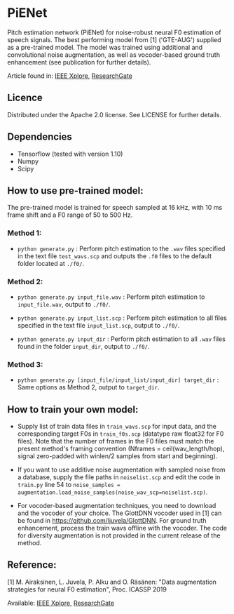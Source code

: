 # PiENet
Pitch estimation network (PiENet) for noise-robust neural F0 estimation of speech signals. The best performing model from [1] ('GTE-AUG') supplied as a pre-trained model. The model was trained using additional and convolutional noise augmentation, as well as vocoder-based ground truth enhancement (see publication for further details).

Article found in:
[IEEE Xplore](https://ieeexplore.ieee.org/document/8683041),
[ResearchGate](https://www.researchgate.net/publication/331012502_Data_Augmentation_Strategies_for_Neural_Network_F0_Estimation)

## Licence
Distributed under the Apache 2.0 license. See LICENSE for further details.

## Dependencies
* Tensorflow (tested with version 1.10)
* Numpy
* Scipy

## How to use pre-trained model:
The pre-trained model is trained for speech sampled at 16 kHz, with 10 ms frame shift and a F0 range of 50 to 500 Hz.

### Method 1:
* `python generate.py` : Perform pitch estimation to the `.wav` files specified in the text file `test_wavs.scp` and outputs the `.f0` files to the default folder located at `./f0/`.

### Method 2:
* `python generate.py input_file.wav` : Perform pitch estimation to `input_file.wav`, output to `./f0/`.

* `python generate.py input_list.scp` : Perform pitch estimation to all files specified in the text file `input_list.scp`, output to `./f0/`.

* `python generate.py input_dir` : Perform pitch estimation to all `.wav` files found in the folder `input_dir`, output to `./f0/`.

### Method 3:
* `python generate.py [input_file/input_list/input_dir] target_dir` : Same options as Method 2, output to `target_dir`.

## How to train your own model:
* Supply list of train data files in `train_wavs.scp` for input data, and the corresponding target F0s in `train_f0s.scp` (datatype raw float32 for F0 files). Note that the number of frames in the F0 files must match the present method's framing convention (Nframes = ceil(wav_length/hop), signal zero-padded with winlen/2 samples from start and beginning).

* If you want to use additive noise augmentation with sampled noise from a database, supply the file paths in `noiselist.scp` and edit the code in `train.py` line 54 to `noise_samples = augmentation.load_noise_samples(noise_wav_scp=noiselist.scp)`.

* For vocoder-based augmentation techniques, you need to download and the vocoder of your choice. The GlottDNN vocoder used in [1] can be found in https://github.com/ljuvela/GlottDNN. For ground truth enhancement, process the train wavs offline with the vocoder. The code for diversity augmentation is not provided in the current release of the method.


## Reference: 
[1] M. Airaksinen, L. Juvela, P. Alku and O. Räsänen: "Data augmentation strategies for neural F0 estimation", Proc. ICASSP 2019

Available: [IEEE Xplore](https://ieeexplore.ieee.org/document/8683041),
[ResearchGate](https://www.researchgate.net/publication/331012502_Data_Augmentation_Strategies_for_Neural_Network_F0_Estimation)


